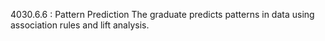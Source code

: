 4030.6.6 : Pattern Prediction
The graduate predicts patterns in data using association rules and lift analysis.

